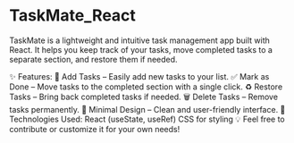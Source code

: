 # TaskMate_React
TaskMate is a lightweight and intuitive task management app built with React. It helps you keep track of your tasks, move completed tasks to a separate section, and restore them if needed.

✨ Features:
📌 Add Tasks – Easily add new tasks to your list.
✅ Mark as Done – Move tasks to the completed section with a single click.
♻️ Restore Tasks – Bring back completed tasks if needed.
🗑 Delete Tasks – Remove tasks permanently.
🎨 Minimal Design – Clean and user-friendly interface.
🚀 Technologies Used:
React (useState, useRef)
CSS for styling
💡 Feel free to contribute or customize it for your own needs!
